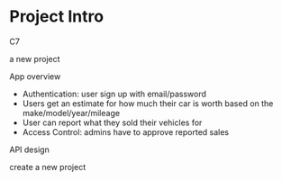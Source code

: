 

# Project Intro

C7



a new project



App overview

+ Authentication: user sign up with email/password
+ Users get an estimate for how much their car is worth based on the make/model/year/mileage
+ User can report what they sold their vehicles for
+ Access Control: admins have to approve reported sales



API design

create a new project